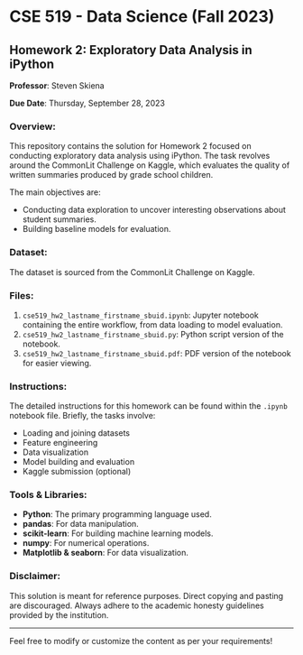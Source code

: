 # CSE 519 - Data Science (Fall 2023)

## Homework 2: Exploratory Data Analysis in iPython
**Professor**: Steven Skiena

**Due Date**: Thursday, September 28, 2023

### Overview:
This repository contains the solution for Homework 2 focused on conducting exploratory data analysis using iPython. The task revolves around the CommonLit Challenge on Kaggle, which evaluates the quality of written summaries produced by grade school children. 

The main objectives are:
- Conducting data exploration to uncover interesting observations about student summaries.
- Building baseline models for evaluation.

### Dataset:
The dataset is sourced from the CommonLit Challenge on Kaggle.

### Files:
1. `cse519_hw2_lastname_firstname_sbuid.ipynb`: Jupyter notebook containing the entire workflow, from data loading to model evaluation.
2. `cse519_hw2_lastname_firstname_sbuid.py`: Python script version of the notebook.
3. `cse519_hw2_lastname_firstname_sbuid.pdf`: PDF version of the notebook for easier viewing.

### Instructions:
The detailed instructions for this homework can be found within the `.ipynb` notebook file. Briefly, the tasks involve:
- Loading and joining datasets
- Feature engineering
- Data visualization
- Model building and evaluation
- Kaggle submission (optional)

### Tools & Libraries:
- **Python**: The primary programming language used.
- **pandas**: For data manipulation.
- **scikit-learn**: For building machine learning models.
- **numpy**: For numerical operations.
- **Matplotlib & seaborn**: For data visualization.

### Disclaimer:
This solution is meant for reference purposes. Direct copying and pasting are discouraged. Always adhere to the academic honesty guidelines provided by the institution.

---

Feel free to modify or customize the content as per your requirements!